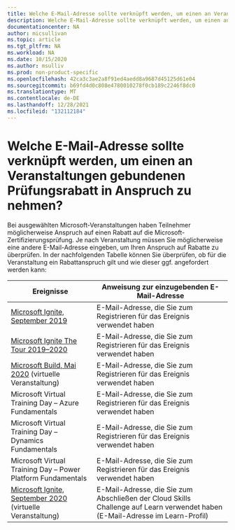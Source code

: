```yaml
---
title: Welche E-Mail-Adresse sollte verknüpft werden, um einen an Veranstaltungen gebundenen Prüfungsrabatt in Anspruch zu nehmen? | Microsoft-Dokumentation
description: Welche E-Mail-Adresse sollte verknüpft werden, um einen an Veranstaltungen gebundenen Prüfungsrabatt in Anspruch zu nehmen?
documentationcenter: NA
author: micsullivan
ms.topic: article
ms.tgt_pltfrm: NA
ms.workload: NA
ms.date: 10/15/2020
ms.author: msulliv
ms.prod: non-product-specific
ms.openlocfilehash: 42ca3c3ae2a8f91ed4aedd8a9687d45125d61e04
ms.sourcegitcommit: b69fd4d0c808e4780010278f0cb189c2246f8dc0
ms.translationtype: MT
ms.contentlocale: de-DE
ms.lasthandoff: 12/28/2021
ms.locfileid: "132112184"
---
```

# <a name="what-email-should-be-linked-to-claim-exam-discount-tied-to-events"></a>Welche E-Mail-Adresse sollte verknüpft werden, um einen an Veranstaltungen gebundenen Prüfungsrabatt in Anspruch zu nehmen?

Bei ausgewählten Microsoft-Veranstaltungen haben Teilnehmer möglicherweise Anspruch auf einen Rabatt auf die Microsoft-Zertifizierungsprüfung. Je nach Veranstaltung müssen Sie möglicherweise eine andere E-Mail-Adresse eingeben, um Ihren Anspruch auf Rabatte zu überprüfen. In der nachfolgenden Tabelle können Sie überprüfen, ob für die Veranstaltung ein Rabattanspruch gilt und wie dieser ggf. angefordert werden kann:

| Ereignisse | Anweisung zur einzugebenden E-Mail-Adresse |
| --- | --- |
| [Microsoft Ignite, September 2019](/learn/certifications/microsoft-ignite-free-certification-exam-offer?WT.mc_id=msignitethetour2019_akawwlflag_-email-event) | E-Mail-Adresse, die Sie zum Registrieren für das Ereignis verwendet haben |
| [Microsoft Ignite The Tour 2019–2020](/learn/certifications/microsoft-ignite-free-certification-exam-offer) | E-Mail-Adresse, die Sie zum Registrieren für das Ereignis verwendet haben |
| [Microsoft Build, Mai 2020](/learn/certifications/microsoft-build-cloud-skills-challenge-2020-free-certification-exam-offer) (virtuelle Veranstaltung) | E-Mail-Adresse, die Sie zum Registrieren für das Ereignis verwendet haben |
| Microsoft Virtual Training Day – Azure Fundamentals | E-Mail-Adresse, die Sie zum Registrieren für das Ereignis verwendet haben |
| Microsoft Virtual Training Day – Dynamics Fundamentals | E-Mail-Adresse, die Sie zum Registrieren für das Ereignis verwendet haben |
| Microsoft Virtual Training Day – Power Platform Fundamentals | E-Mail-Adresse, die Sie zum Registrieren für das Ereignis verwendet haben |
| [Microsoft Ignite, September 2020](/learn/certifications/microsoft-ignite-cloud-skills-challenge-2020-free-certification-exam) (virtuelle Veranstaltung) | E-Mail-Adresse, die Sie zum Abschließen der Cloud Skills Challenge auf Learn verwendet haben (E-Mail-Adresse im Learn-Profil) |
